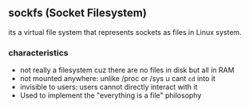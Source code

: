 ## sockfs (Socket Filesystem)
its a virtual file system that represents sockets as files in Linux system. 

### characteristics
- not really a filesystem cuz there are no files in disk but all in RAM
- not mounted anywhere: unlike /proc or /sys u cant `cd` into it
- invisible to users: users cannot directly interact with it
- Used to implement the "everything is a file" philosophy

